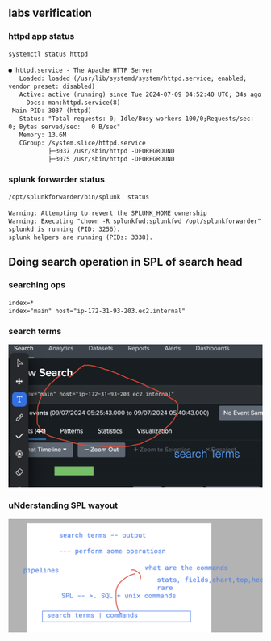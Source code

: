 ## labs verification 

### httpd app status 

```
systemctl status httpd

● httpd.service - The Apache HTTP Server
   Loaded: loaded (/usr/lib/systemd/system/httpd.service; enabled; vendor preset: disabled)
   Active: active (running) since Tue 2024-07-09 04:52:40 UTC; 34s ago
     Docs: man:httpd.service(8)
 Main PID: 3037 (httpd)
   Status: "Total requests: 0; Idle/Busy workers 100/0;Requests/sec: 0; Bytes served/sec:   0 B/sec"
   Memory: 13.6M
   CGroup: /system.slice/httpd.service
           ├─3037 /usr/sbin/httpd -DFOREGROUND
           ├─3075 /usr/sbin/httpd -DFOREGROUND
```

### splunk forwarder status 

```
/opt/splunkforwarder/bin/splunk  status

Warning: Attempting to revert the SPLUNK_HOME ownership
Warning: Executing "chown -R splunkfwd:splunkfwd /opt/splunkforwarder"
splunkd is running (PID: 3256).
splunk helpers are running (PIDs: 3338).
```

## Doing search operation in SPL of search head 

### searching ops 

```
index=*
index="main" host="ip-172-31-93-203.ec2.internal"

```

### search terms 

<img src="st.png">


### uNderstanding SPL wayout 

<img src="splway.png">


